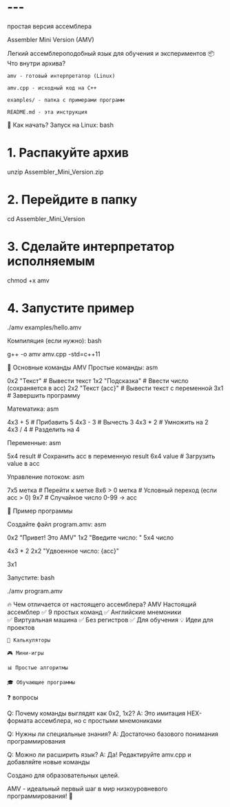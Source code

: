 # ---
простая версия ассемблера




Assembler Mini Version (AMV)

Легкий ассемблероподобный язык для обучения и экспериментов
📦 Что внутри архива?

    amv - готовый интерпретатор (Linux)

    amv.cpp - исходный код на C++

    examples/ - папка с примерами программ

    README.md - эта инструкция

🚀 Как начать?
Запуск на Linux:
bash

# 1. Распакуйте архив
unzip Assembler_Mini_Version.zip

# 2. Перейдите в папку
cd Assembler_Mini_Version

# 3. Сделайте интерпретатор исполняемым
chmod +x amv

# 4. Запустите пример
./amv examples/hello.amv

Компиляция (если нужно):
bash

g++ -o amv amv.cpp -std=c++11

🎯 Основные команды AMV
Простые команды:
asm

0x2 "Текст"      # Вывести текст
1x2 "Подсказка"  # Ввести число (сохраняется в acc)
2x2 "Текст {acc}" # Вывести текст с переменной
3x1              # Завершить программу

Математика:
asm

4x3 + 5    # Прибавить 5
4x3 - 3    # Вычесть 3
4x3 * 2    # Умножить на 2  
4x3 / 4    # Разделить на 4

Переменные:
asm

5x4 result  # Сохранить acc в переменную result
6x4 value   # Загрузить value в acc

Управление потоком:
asm

7x5 метка    # Перейти к метке
8x6 > 0 метка # Условный переход (если acc > 0)
9x7          # Случайное число 0-99 → acc

📝 Пример программы

Создайте файл program.amv:
asm

0x2 "Привет! Это AMV"
1x2 "Введите число: "
5x4 число

4x3 * 2
2x2 "Удвоенное число: {acc}"

3x1

Запустите:
bash

./amv program.amv

🔥 Чем отличается от настоящего ассемблера?
AMV	Настоящий ассемблер
✅ 9 простых команд 
✅ Английские мнемоники	
✅ Виртуальная машина
✅ Без регистров
✅ Для обучения
💡 Идеи для проектов

    🧮 Калькуляторы

    🎮 Мини-игры

    📊 Простые алгоритмы

    🎓 Обучающие программы

❓  вопросы

Q: Почему команды выглядят как 0x2, 1x2?
A: Это имитация HEX-формата ассемблера, но с простыми мнемониками

Q: Нужны ли специальные знания?
A: Достаточно базового понимания программирования

Q: Можно ли расширить язык?
A: Да! Редактируйте amv.cpp и добавляйте новые команды


Создано для образовательных целей.

AMV - идеальный первый шаг в мир низкоуровневого программирования! 🚀
